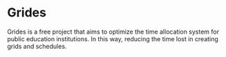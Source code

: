 # Grides
Grides is a free project that aims to optimize the time allocation system for public education institutions. In this way, reducing the time lost in creating grids and schedules.
